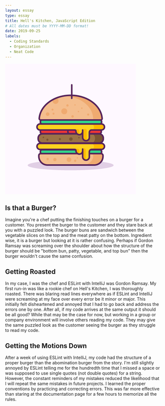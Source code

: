 ```yaml
---
layout: essay
type: essay
title: Hell's Kitchen, JavaScript Edition
# All dates must be YYYY-MM-DD format!
date: 2019-09-25
labels:
  - Coding Standards
  - Organization
  - Neat Code
---
```

<img class="ui image" src="../images/burger.png">

## Is that a Burger?

Imagine you're a chef putting the finishing touches on a burger for a customer. You present the burger to the customer and they stare back at you with a puzzled look. The burger buns are sandwich between the vegetable slices on the top and the meat patty on the bottom. Ingredient wise, it is a burger but looking at it is rather confusing. Perhaps if Gordon Ramsay was screaming over the shoulder about how the structure of the burger should be "bottom bun, patty, vegetable, and top bun" then the burger wouldn't cause the same confusion.

## Getting Roasted

In my case, I was the chef and ESLint with IntelliJ was Gordon Ramsay. My first run-in was like a rookie chef on Hell's Kitchen, I was thoroughly roasted. There was blaring read lines everywhere as if ESLint and IntelliJ were screaming at my face over every error be it minor or major. This initially felt disheartened and annoyed that I had to go back and address the errors one by one. After all, if my code arrives at the same output it should be all good? While that may be the case for now, but working in a group or company environment will involve others reading my code. They may give the same puzzled look as the customer seeing the burger as they struggle to read my code.

## Getting the Motions Down

After a week of using ESLint with IntelliJ, my code had the structure of a proper burger than the abomination burger from the story. I'm still slightly annoyed by ESLint telling me for the hundredth time that I missed a space or was supposed to use single quotes (not double quotes) for a string. However, the constant reminders of my mistakes reduced the likelihood that I will repeat the same mistakes in future projects. I learned the proper conventions by practicing and correcting errors. This was far more effective than staring at the documentation page for a few hours to memorize all the rules.
